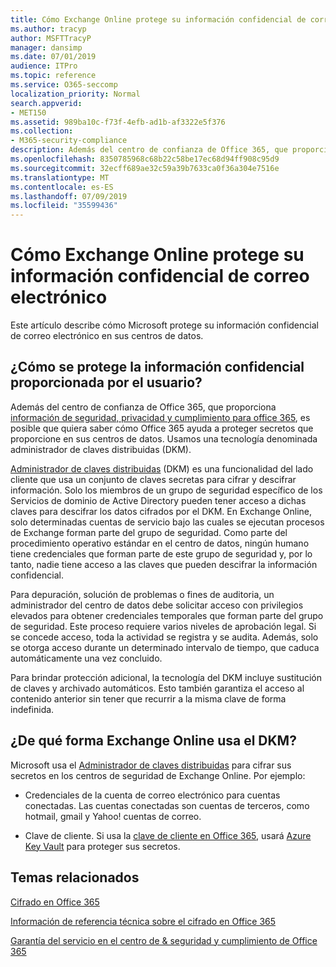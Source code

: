 ```yaml
---
title: Cómo Exchange Online protege su información confidencial de correo electrónico
ms.author: tracyp
author: MSFTTracyP
manager: dansimp
ms.date: 07/01/2019
audience: ITPro
ms.topic: reference
ms.service: O365-seccomp
localization_priority: Normal
search.appverid:
- MET150
ms.assetid: 989ba10c-f73f-4efb-ad1b-af3322e5f376
ms.collection:
- M365-security-compliance
description: Además del centro de confianza de Office 365, que proporciona información de seguridad, privacidad y cumplimiento para Office 365, es posible que quiera saber cómo Office 365 ayuda a proteger secretos que proporcione en sus centros de datos. Usamos una tecnología denominada administrador de claves distribuidas (DKM).
ms.openlocfilehash: 8350785968c68b22c58be17ec68d94ff908c95d9
ms.sourcegitcommit: 32ecff689ae32c59a39b7633ca0f36a304e7516e
ms.translationtype: MT
ms.contentlocale: es-ES
ms.lasthandoff: 07/09/2019
ms.locfileid: "35599436"
---
```

# <a name="how-exchange-online-secures-your-email-secrets"></a>Cómo Exchange Online protege su información confidencial de correo electrónico

Este artículo describe cómo Microsoft protege su información confidencial de correo electrónico en sus centros de datos.
  
## <a name="how-do-we-secure-secret-information-provided-by-you"></a>¿Cómo se protege la información confidencial proporcionada por el usuario?

Además del centro de confianza de Office 365, que proporciona [información de seguridad, privacidad y cumplimiento para office 365](https://go.microsoft.com/fwlink/?linkid=874644), es posible que quiera saber cómo Office 365 ayuda a proteger secretos que proporcione en sus centros de datos. Usamos una tecnología denominada administrador de claves distribuidas (DKM).
  
[Administrador de claves distribuidas](office-365-bitlocker-and-distributed-key-manager-for-encryption.md) (DKM) es una funcionalidad del lado cliente que usa un conjunto de claves secretas para cifrar y descifrar información. Solo los miembros de un grupo de seguridad específico de los Servicios de dominio de Active Directory pueden tener acceso a dichas claves para descifrar los datos cifrados por el DKM. En Exchange Online, solo determinadas cuentas de servicio bajo las cuales se ejecutan procesos de Exchange forman parte del grupo de seguridad. Como parte del procedimiento operativo estándar en el centro de datos, ningún humano tiene credenciales que forman parte de este grupo de seguridad y, por lo tanto, nadie tiene acceso a las claves que pueden descifrar la información confidencial.
  
Para depuración, solución de problemas o fines de auditoria, un administrador del centro de datos debe solicitar acceso con privilegios elevados para obtener credenciales temporales que forman parte del grupo de seguridad. Este proceso requiere varios niveles de aprobación legal. Si se concede acceso, toda la actividad se registra y se audita. Además, solo se otorga acceso durante un determinado intervalo de tiempo, que caduca automáticamente una vez concluido.
  
Para brindar protección adicional, la tecnología del DKM incluye sustitución de claves y archivado automáticos. Esto también garantiza el acceso al contenido anterior sin tener que recurrir a la misma clave de forma indefinida.
  
## <a name="where-does-exchange-online-make-use-of-dkm"></a>¿De qué forma Exchange Online usa el DKM?

Microsoft usa el [Administrador de claves distribuidas](office-365-bitlocker-and-distributed-key-manager-for-encryption.md) para cifrar sus secretos en los centros de seguridad de Exchange Online. Por ejemplo:
  
- Credenciales de la cuenta de correo electrónico para cuentas conectadas. Las cuentas conectadas son cuentas de terceros, como hotmail, gmail y Yahoo! cuentas de correo.
    
- Clave de cliente. Si usa la [clave de cliente en Office 365](controlling-your-data-using-customer-key.md), usará [Azure Key Vault](https://docs.microsoft.com/azure/key-vault/key-vault-whatis) para proteger sus secretos.
    
## <a name="related-topics"></a>Temas relacionados

[Cifrado en Office 365](encryption.md)
  
[Información de referencia técnica sobre el cifrado en Office 365](technical-reference-details-about-encryption.md)
  
[Garantía del servicio en el centro de &amp; seguridad y cumplimiento de Office 365](https://go.microsoft.com/fwlink/?linkid=874645)
  

